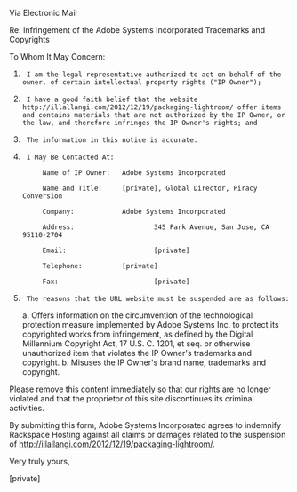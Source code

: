 Via Electronic Mail

Re: Infringement of the Adobe Systems Incorporated Trademarks and Copyrights

To Whom It May Concern:

1.      I am the legal representative authorized to act on behalf of the owner, of certain intellectual property rights ("IP Owner");

2.      I have a good faith belief that the website http://illallangi.com/2012/12/19/packaging-lightroom/ offer items and contains materials that are not authorized by the IP Owner, or the law, and therefore infringes the IP Owner's rights; and

3.      The information in this notice is accurate.

4.      I May Be Contacted At:

            Name of IP Owner:   Adobe Systems Incorporated
           
            Name and Title:     [private], Global Director, Piracy Conversion
           
            Company:            Adobe Systems Incorporated
           
            Address:                    345 Park Avenue, San Jose, CA 95110-2704
           
            Email:                      [private]
           
            Telephone:          [private]
           
            Fax:                        [private]

5.      The reasons that the URL website must be suspended are as follows:
     a. Offers information on the circumvention of the technological protection measure implemented by Adobe Systems Inc. to protect its copyrighted works from infringement, as defined by the Digital Millennium Copyright Act, 17 U.S. C. 1201, et seq. or otherwise unauthorized item that violates the IP Owner's trademarks and copyright.
     b. Misuses the IP Owner's brand name, trademarks and copyright.

Please remove this content immediately so that our rights are no longer violated and that the proprietor of this site discontinues its criminal activities.

By submitting this form, Adobe Systems Incorporated agrees to indemnify Rackspace Hosting against all claims or damages related to the suspension of http://illallangi.com/2012/12/19/packaging-lightroom/.

Very truly yours,

[private]

